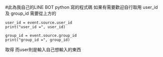 #此為我自己的LINE BOT python 寫的程式碼 如果有需要歡迎自行取用
user_id 及 group_id 需要從上方的 

	user_id = event.source.user_id
	print("user_id =", user_id)

	group_id = event.source.group_id
	print("group_id =", group_id)
  取得
  而user則是輸入自己想輸入的東西
